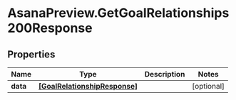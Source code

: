 # AsanaPreview.GetGoalRelationships200Response

## Properties

Name | Type | Description | Notes
------------ | ------------- | ------------- | -------------
**data** | [**[GoalRelationshipResponse]**](GoalRelationshipResponse.md) |  | [optional] 


